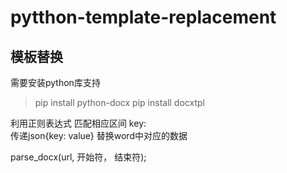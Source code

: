# pytthon-template-replacement
## 模板替换
需要安装python库支持 
>pip install python-docx
>pip install docxtpl


利用正则表达式 匹配相应区间 key:  
传递json{key: value} 替换word中对应的数据


parse_docx(url, 开始符， 结束符);

